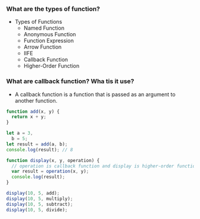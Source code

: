### What are the types of function?

- Types of Functions
  - Named Function
  - Anonymous Function
  - Function Expression
  - Arrow Function
  - IIFE
  - Callback Function
  - Higher-Order Function

### What are callback function? Wha tis it use?

- A callback function is a function that is passed as an argument to another function.

```javascript
function add(x, y) {
  return x + y;
}

let a = 3,
  b = 5;
let result = add(a, b);
console.log(result); // 8

function display(x, y, operation) {
  // operation is callback function and display is higher-order function
  var result = operation(x, y);
  console.log(result);
}

display(10, 5, add);
display(10, 5, multiply);
display(10, 5, subtract);
display(10, 5, divide);
```
